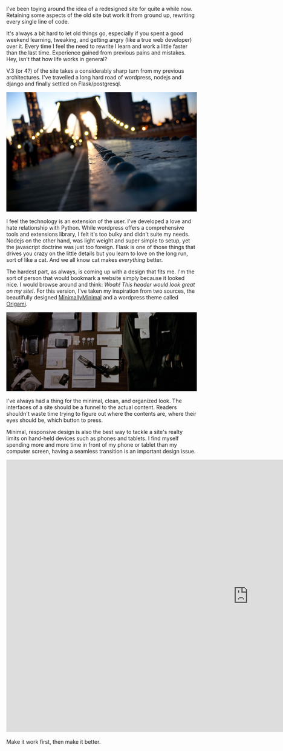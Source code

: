I've been toying around the idea of a redesigned site for quite a while now.
Retaining some aspects of the old site but work it from ground up, rewriting
every single line of code.

It's always a bit hard to let old things go, especially if you spent a good
weekend learning, tweaking, and getting angry (like a true web developer)
over it. Every time I feel the need to rewrite I learn
and work a little faster than the last time. Experience gained from previous
pains and mistakes. Hey, isn't that how life works in general?

V.3 (or 4?) of the site takes a considerably sharp turn from my previous
architectures. I've travelled a long hard road of wordpress, nodejs and django
and finally settled on Flask/postgresql.

![bridging](/static/images/bridging.jpg)

I feel the technology is an extension of the user. I've
developed a love and hate relationship with Python. While wordpress offers
a comprehensive tools and extensions library, I felt it's too bulky and
didn't suite my needs. Nodejs on the other hand, was light weight and super
simple to setup, yet the javascript doctrine was just too foreign. Flask is one
of those things that drives you crazy on the little details but you learn to
love on the long run, sort of like a cat. And we all know cat makes *everything*
better.

The hardest part, as always, is coming up with a design that fits me. I'm the
sort of person that would bookmark a website simply because it looked nice.
I would browse around and think: *Woah! This header would look great on my
site!*. For this version, I've taken my inspiration from two sources, the
beautifully designed [MinimallyMinimal](http://www.minimallyminimal.com/) and
a wordpress theme called [Origami](http://demo.siteorigin.com/origami/).

![singlemantable](/static/images/asingleman_table.jpg)

I've always had a thing for the minimal, clean, and organized look. The
interfaces of a site should be a funnel to the actual content. Readers shouldn't
waste time trying to figure out where the contents are, where their eyes should
be, which button to press.

Minimal, responsive design is also the best way to tackle a site's realty limits
on hand-held devices such as phones and tablets. I find myself spending more and
more time in front of my phone or tablet than my computer screen, having
a seamless transition is an important design issue.

<iframe src="http://player.vimeo.com/video/48056701?title=0&amp;byline=0&amp;portrait=0&amp;" \
width="1280" height="719" frameborder="0" webkitAllowFullScreen mozallowfullscreen allowFullScreen>
</iframe>

Make it work first, then make it better.
